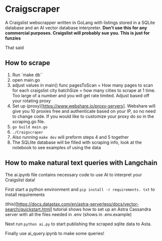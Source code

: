 # Craigscraper
A Craigslist webscrapper written in GoLang with listings stored in a SQLite database and an AI vector database interpreter.
**Don't use this for any commercial purposes. Craigslist will probably sue you. This is just for funzies**

That said
## How to scrape
1. Run `make db``
2. open main.go
3. adjust values in main() func
    pagesToScan = How many pages to scan for each craigslist city
    batchSize = how many cities to scrape at 1 time. Too large of a number and you will get rate limited. Adjust based off your rotating proxy
4. Set up (proxy)[https://www.webshare.io/proxy-servers]. Webshare will give you 10 proxies free and authenticate based on your IP, so no need to change code. If you would like to customize your proxy do so in the scraping.go file.
4. `go build main.go`
5. `./Craigscraper` 
6. Also running `make dev` will preform steps 4 and 5 together
7. The SQLlite database will be filled with scraping info, look at the notebook to see examples of using the data

## How to make natural text queries with Langchain
The ai.ipynb file contains necessary code to use AI to interpret your Craigslist data!

First start a python environment and `pip install -r requirements. txt` to install requirements

(this)[https://docs.datastax.com/en/astra-serverless/docs/vector-search/quickstart.html] tutorial shows how to set up an Astra Cassandra server with all the files needed in .env (shows in .env.example)

Next run `python ai.py` to start publishing the scraped sqlite data to Asta.

Finally use ai_query.ipynb to make some queries!
